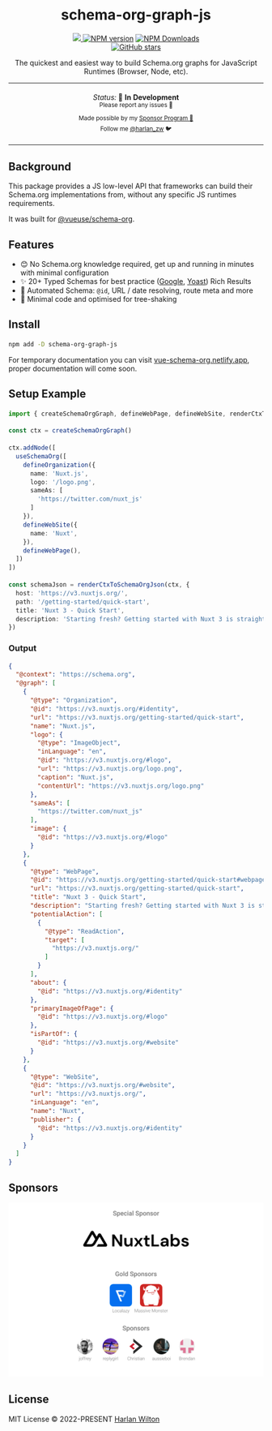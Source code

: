 <h1 align='center'>schema-org-graph-js</h1>

<p align="center">
<a href='https://github.com/harlan-zw/schema-org-graph-js/actions/workflows/test.yml'>
<img src='https://github.com/harlan-zw/schema-org-graph-js/actions/workflows/test.yml/badge.svg' >
</a>
<a href="https://www.npmjs.com/package/schema-org-graph-js" target="__blank"><img src="https://img.shields.io/npm/v/schema-org-graph-js?color=2B90B6&label=" alt="NPM version"></a>
<a href="https://www.npmjs.com/package/schema-org-graph-js" target="__blank"><img alt="NPM Downloads" src="https://img.shields.io/npm/dm/schema-org-graph-js?color=349dbe&label="></a>
<br>
<a href="https://github.com/harlan-zw/schema-org-graph-js" target="__blank"><img alt="GitHub stars" src="https://img.shields.io/github/stars/harlan-zw/schema-org-graph-js?style=social"></a>
</p>

<p align="center">
The quickest and easiest way to build Schema.org graphs for JavaScript Runtimes (Browser, Node, etc).
</p>

<p align="center">
<table>
<tbody>
<td align="center">
<img width="2000" height="0" /><br>
<i>Status:</i> <b>🔨 In Development</b> <br>
<sup> Please report any issues 🐛</sup><br>
<sub>Made possible by my <a href="https://github.com/sponsors/harlan-zw">Sponsor Program 💖</a><br> Follow me <a href="https://twitter.com/harlan_zw">@harlan_zw</a> 🐦</sub><br>
<img width="2000" height="0" />
</td>
</tbody>
</table>
</p>

## Background

This package provides a JS low-level API that frameworks can build their Schema.org implementations from, without any specific
JS runtimes requirements.

It was built for [@vueuse/schema-org](https://github.com/vueuse/schema-org).

## Features

- 😊 No Schema.org knowledge required, get up and running in minutes with minimal configuration
- ✨ 20+ Typed Schemas for best practice ([Google](https://developers.google.com/search/docs/advanced/structured-data/search-gallery), [Yoast](https://developer.yoast.com/features/schema/overview)) Rich Results
- 🧙 Automated Schema: `@id`, URL / date resolving, route meta and more
- 🌳 Minimal code and optimised for tree-shaking

## Install

```bash
npm add -D schema-org-graph-js
```

For temporary documentation you can visit [vue-schema-org.netlify.app](https://vue-schema-org.netlify.app/), proper documentation
will come soon.

## Setup Example

```ts
import { createSchemaOrgGraph, defineWebPage, defineWebSite, renderCtxToSchemaOrgJson } from 'schema-org-graph-js'

const ctx = createSchemaOrgGraph()

ctx.addNode([
  useSchemaOrg([
    defineOrganization({
      name: 'Nuxt.js',
      logo: '/logo.png',
      sameAs: [
        'https://twitter.com/nuxt_js'
      ]
    }),
    defineWebSite({
      name: 'Nuxt',
    }),
    defineWebPage(),
  ])
])

const schemaJson = renderCtxToSchemaOrgJson(ctx, {
  host: 'https://v3.nuxtjs.org/',
  path: '/getting-started/quick-start',
  title: 'Nuxt 3 - Quick Start',
  description: 'Starting fresh? Getting started with Nuxt 3 is straightforward!', 
})
```

### Output

```json
{
  "@context": "https://schema.org",
  "@graph": [
    {
      "@type": "Organization",
      "@id": "https://v3.nuxtjs.org/#identity",
      "url": "https://v3.nuxtjs.org/getting-started/quick-start",
      "name": "Nuxt.js",
      "logo": {
        "@type": "ImageObject",
        "inLanguage": "en",
        "@id": "https://v3.nuxtjs.org/#logo",
        "url": "https://v3.nuxtjs.org/logo.png",
        "caption": "Nuxt.js",
        "contentUrl": "https://v3.nuxtjs.org/logo.png"
      },
      "sameAs": [
        "https://twitter.com/nuxt_js"
      ],
      "image": {
        "@id": "https://v3.nuxtjs.org/#logo"
      }
    },
    {
      "@type": "WebPage",
      "@id": "https://v3.nuxtjs.org/getting-started/quick-start#webpage",
      "url": "https://v3.nuxtjs.org/getting-started/quick-start",
      "title": "Nuxt 3 - Quick Start",
      "description": "Starting fresh? Getting started with Nuxt 3 is straightforward!",
      "potentialAction": [
        {
          "@type": "ReadAction",
          "target": [
            "https://v3.nuxtjs.org/"
          ]
        }
      ],
      "about": {
        "@id": "https://v3.nuxtjs.org/#identity"
      },
      "primaryImageOfPage": {
        "@id": "https://v3.nuxtjs.org/#logo"
      },
      "isPartOf": {
        "@id": "https://v3.nuxtjs.org/#website"
      }
    },
    {
      "@type": "WebSite",
      "@id": "https://v3.nuxtjs.org/#website",
      "url": "https://v3.nuxtjs.org/",
      "inLanguage": "en",
      "name": "Nuxt",
      "publisher": {
        "@id": "https://v3.nuxtjs.org/#identity"
      }
    }
  ]
}
```


## Sponsors

<p align="center">
  <a href="https://raw.githubusercontent.com/harlan-zw/static/main/sponsors.svg">
    <img src='https://raw.githubusercontent.com/harlan-zw/static/main/sponsors.svg'/>
  </a>
</p>


## License

MIT License © 2022-PRESENT [Harlan Wilton](https://github.com/harlan-zw)
